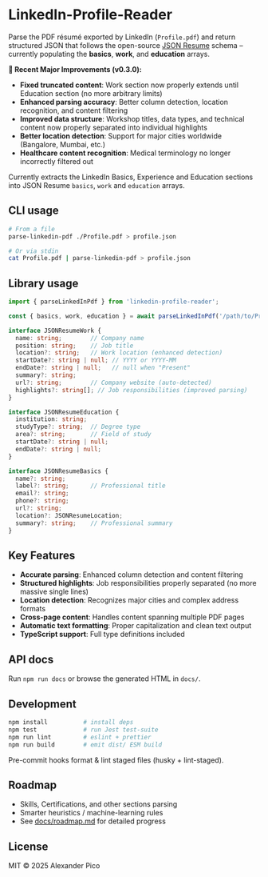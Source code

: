 # LinkedIn-Profile-Reader

Parse the PDF résumé exported by LinkedIn (`Profile.pdf`) and return structured JSON that follows the open-source [JSON Resume](https://jsonresume.org/) schema – currently populating the **basics**, **work**, and **education** arrays.

**🎯 Recent Major Improvements (v0.3.0):**
- **Fixed truncated content**: Work section now properly extends until Education section (no more arbitrary limits)
- **Enhanced parsing accuracy**: Better column detection, location recognition, and content filtering
- **Improved data structure**: Workshop titles, data types, and technical content now properly separated into individual highlights
- **Better location detection**: Support for major cities worldwide (Bangalore, Mumbai, etc.)
- **Healthcare content recognition**: Medical terminology no longer incorrectly filtered out

Currently extracts the LinkedIn Basics, Experience and Education sections into JSON Resume `basics`, `work` and `education` arrays.

## CLI usage

```sh
# From a file
parse-linkedin-pdf ./Profile.pdf > profile.json

# Or via stdin
cat Profile.pdf | parse-linkedin-pdf > profile.json
```

## Library usage

```ts
import { parseLinkedInPdf } from 'linkedin-profile-reader';

const { basics, work, education } = await parseLinkedInPdf('/path/to/Profile.pdf');
```

```ts
interface JSONResumeWork {
  name: string;        // Company name
  position: string;    // Job title
  location?: string;   // Work location (enhanced detection)
  startDate?: string | null; // YYYY or YYYY-MM
  endDate?: string | null;   // null when "Present"
  summary?: string;
  url?: string;        // Company website (auto-detected)
  highlights?: string[]; // Job responsibilities (improved parsing)
}

interface JSONResumeEducation {
  institution: string;
  studyType?: string;  // Degree type
  area?: string;       // Field of study
  startDate?: string | null;
  endDate?: string | null;
}

interface JSONResumeBasics {
  name?: string;
  label?: string;      // Professional title
  email?: string;
  phone?: string;
  url?: string;
  location?: JSONResumeLocation;
  summary?: string;    // Professional summary
}
```

## Key Features

- **Accurate parsing**: Enhanced column detection and content filtering
- **Structured highlights**: Job responsibilities properly separated (no more massive single lines)
- **Location detection**: Recognizes major cities and complex address formats
- **Cross-page content**: Handles content spanning multiple PDF pages
- **Automatic text formatting**: Proper capitalization and clean text output
- **TypeScript support**: Full type definitions included

## API docs
Run `npm run docs` or browse the generated HTML in `docs/`.

## Development

```sh
npm install          # install deps
npm test             # run Jest test-suite
npm run lint         # eslint + prettier
npm run build        # emit dist/ ESM build
```

Pre-commit hooks format & lint staged files (husky + lint-staged).

## Roadmap
* Skills, Certifications, and other sections parsing
* Smarter heuristics / machine-learning rules
* See [docs/roadmap.md](docs/roadmap.md) for detailed progress

## License

MIT © 2025 Alexander Pico